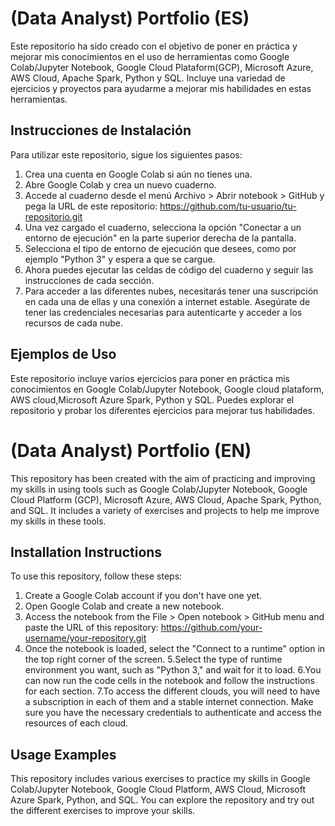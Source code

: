 # (Data Analyst) Portfolio (ES)

Este repositorio ha sido creado con el objetivo de poner en práctica y mejorar mis conocimientos en el uso de herramientas como Google Colab/Jupyter Notebook, Google Cloud Plataform(GCP), Microsoft Azure, AWS Cloud, Apache Spark, Python y SQL. Incluye una variedad de ejercicios y proyectos para ayudarme a mejorar mis habilidades en estas herramientas.


## Instrucciones de Instalación
Para utilizar este repositorio, sigue los siguientes pasos:

1. Crea una cuenta en Google Colab si aún no tienes una.
2. Abre Google Colab y crea un nuevo cuaderno.
3. Accede al cuaderno desde el menú Archivo > Abrir notebook > GitHub y pega la URL de este repositorio: https://github.com/tu-usuario/tu-repositorio.git
4. Una vez cargado el cuaderno, selecciona la opción "Conectar a un entorno de ejecución" en la parte superior derecha de la pantalla.
5. Selecciona el tipo de entorno de ejecución que desees, como por ejemplo "Python 3" y espera a que se cargue.
6. Ahora puedes ejecutar las celdas de código del cuaderno y seguir las instrucciones de cada sección.
7. Para acceder a las diferentes nubes, necesitarás tener una suscripción en cada una de ellas y una conexión a internet estable. Asegúrate de tener las credenciales necesarias para autenticarte y acceder a los recursos de cada nube.

## Ejemplos de Uso
Este repositorio incluye varios ejercicios para poner en práctica mis conocimientos en Google Colab/Jupyter Notebook, Google cloud plataform, AWS cloud,Microsoft Azure Spark, Python y SQL. Puedes explorar el repositorio y probar los diferentes ejercicios para mejorar tus habilidades.

# (Data Analyst) Portfolio (EN)
This repository has been created with the aim of practicing and improving my skills in using tools such as Google Colab/Jupyter Notebook, Google Cloud Platform (GCP), Microsoft Azure, AWS Cloud, Apache Spark, Python, and SQL. It includes a variety of exercises and projects to help me improve my skills in these tools.

## Installation Instructions
To use this repository, follow these steps:

1. Create a Google Colab account if you don't have one yet.
2. Open Google Colab and create a new notebook.
3. Access the notebook from the File > Open notebook > GitHub menu and paste the URL of this repository: https://github.com/your-username/your-repository.git
4. Once the notebook is loaded, select the "Connect to a runtime" option in the top right corner of the screen.
5.Select the type of runtime environment you want, such as "Python 3," and wait for it to load.
6.You can now run the code cells in the notebook and follow the instructions for each section.
7.To access the different clouds, you will need to have a subscription in each of them and a stable internet connection. Make sure you have the necessary credentials to authenticate and access the resources of each cloud.

## Usage Examples
This repository includes various exercises to practice my skills in Google Colab/Jupyter Notebook, Google Cloud Platform, AWS Cloud, Microsoft Azure Spark, Python, and SQL. You can explore the repository and try out the different exercises to improve your skills.
